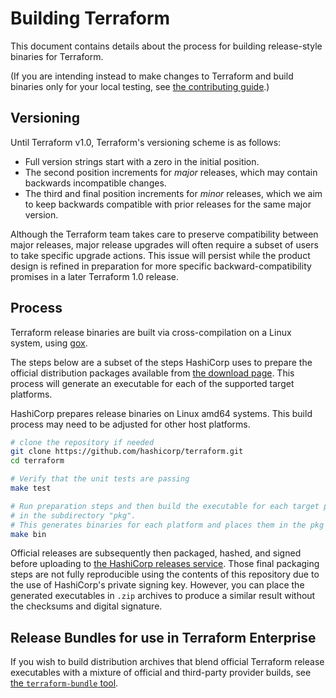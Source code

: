 # Building Terraform

This document contains details about the process for building release-style
binaries for Terraform.

(If you are intending instead to make changes to Terraform and build binaries
only for your local testing, see
[the contributing guide](.github/CONTRIBUTING.md).)

## Versioning

Until Terraform v1.0, Terraform's versioning scheme is as follows:

* Full version strings start with a zero in the initial position.
* The second position increments for _major_ releases, which may contain
  backwards incompatible changes.
* The third and final position increments for _minor_ releases, which
  we aim to keep backwards compatible with prior releases for the same major
  version.

Although the Terraform team takes care to preserve compatibility between
major releases, major release upgrades will often require a subset of users
to take specific upgrade actions. This issue will persist while the product
design is refined in preparation for more specific backward-compatibility promises
in a later Terraform 1.0 release.

## Process

Terraform release binaries are built via cross-compilation on a Linux
system, using [gox](https://github.com/mitchellh/gox). 

The steps below are a subset of the steps HashiCorp uses to prepare the
official distribution packages available from
[the download page](https://www.terraform.io/downloads.html). This
process will generate an executable for each of the supported target platforms.

HashiCorp prepares release binaries on Linux amd64 systems. This build process
may need to be adjusted for other host platforms.

```sh
# clone the repository if needed
git clone https://github.com/hashicorp/terraform.git
cd terraform

# Verify that the unit tests are passing
make test

# Run preparation steps and then build the executable for each target platform
# in the subdirectory "pkg".
# This generates binaries for each platform and places them in the pkg folder
make bin
```

Official releases are subsequently then packaged, hashed, and signed before
uploading to [the HashiCorp releases service](https://releases.hashicorp.com/terraform/).
Those final packaging steps are not fully reproducible using the contents
of this repository due to the use of HashiCorp's private signing key. However,
you can place the generated executables in `.zip` archives to produce a
similar result without the checksums and digital signature.

## Release Bundles for use in Terraform Enterprise

If you wish to build distribution archives that blend official Terraform
release executables with a mixture of official and third-party provider builds,
see [the `terraform-bundle` tool](tools/terraform-bundle).
